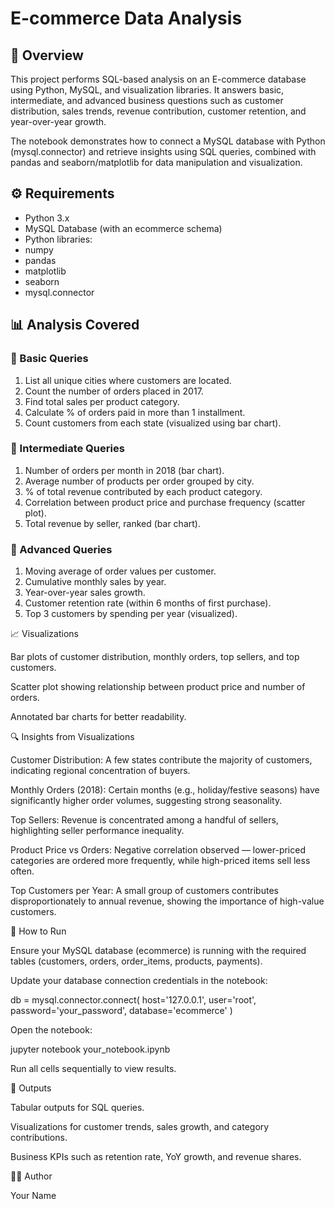 # E-commerce Data Analysis

## 📌 Overview

This project performs SQL-based analysis on an E-commerce database using Python, MySQL, and visualization libraries. It answers basic, intermediate, and advanced business questions such as customer distribution, sales trends, revenue contribution, customer retention, and year-over-year growth.

The notebook demonstrates how to connect a MySQL database with Python (mysql.connector) and retrieve insights using SQL queries, combined with pandas and seaborn/matplotlib for data manipulation and visualization.

## ⚙️ Requirements
- Python 3.x
- MySQL Database (with an ecommerce schema)
- Python libraries:
- numpy
- pandas
- matplotlib
- seaborn
- mysql.connector

## 📊 Analysis Covered
### 🔹 Basic Queries
1. List all unique cities where customers are located.
2. Count the number of orders placed in 2017.
3. Find total sales per product category.
4. Calculate % of orders paid in more than 1 installment.
5. Count customers from each state (visualized using bar chart).

### 🔹 Intermediate Queries
1. Number of orders per month in 2018 (bar chart).
2. Average number of products per order grouped by city.
3. % of total revenue contributed by each product category.
4. Correlation between product price and purchase frequency (scatter plot).
5. Total revenue by seller, ranked (bar chart).

### 🔹 Advanced Queries
1. Moving average of order values per customer.
2. Cumulative monthly sales by year.
3. Year-over-year sales growth.
4. Customer retention rate (within 6 months of first purchase).
5. Top 3 customers by spending per year (visualized).

📈 Visualizations

Bar plots of customer distribution, monthly orders, top sellers, and top customers.

Scatter plot showing relationship between product price and number of orders.

Annotated bar charts for better readability.

🔍 Insights from Visualizations

Customer Distribution: A few states contribute the majority of customers, indicating regional concentration of buyers.

Monthly Orders (2018): Certain months (e.g., holiday/festive seasons) have significantly higher order volumes, suggesting strong seasonality.

Top Sellers: Revenue is concentrated among a handful of sellers, highlighting seller performance inequality.

Product Price vs Orders: Negative correlation observed — lower-priced categories are ordered more frequently, while high-priced items sell less often.

Top Customers per Year: A small group of customers contributes disproportionately to annual revenue, showing the importance of high-value customers.

🚀 How to Run

Ensure your MySQL database (ecommerce) is running with the required tables (customers, orders, order_items, products, payments).

Update your database connection credentials in the notebook:

db = mysql.connector.connect(
    host='127.0.0.1',
    user='root',
    password='your_password',
    database='ecommerce'
)


Open the notebook:

jupyter notebook your_notebook.ipynb


Run all cells sequentially to view results.

📂 Outputs

Tabular outputs for SQL queries.

Visualizations for customer trends, sales growth, and category contributions.

Business KPIs such as retention rate, YoY growth, and revenue shares.

👩‍💻 Author

Your Name
